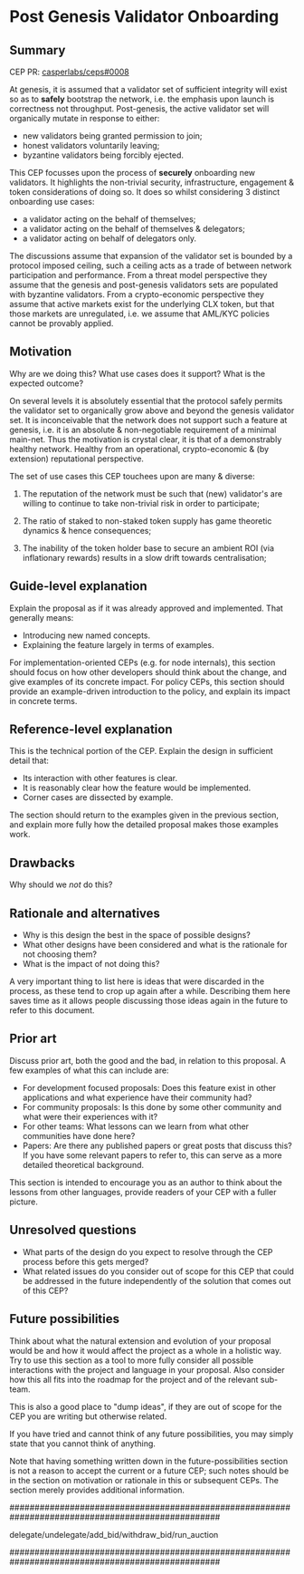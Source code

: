 # Post Genesis Validator Onboarding

## Summary

[summary]: #summary

CEP PR: [casperlabs/ceps#0008](https://github.com/casperlabs/ceps/pull/0008)

At genesis, it is assumed that a validator set of sufficient integrity will exist so as to **safely** bootstrap the network, i.e. the emphasis upon launch is correctness not throughput.  Post-genesis, the active validator set will organically mutate in response to either: 

- new validators being granted permission to join;
- honest validators voluntarily leaving;
- byzantine validators being forcibly ejected.  

This CEP focusses upon the process of **securely** onboarding new validators.  It highlights the non-trivial security, infrastructure, engagement & token considerations of doing so.  It does so whilst considering 3 distinct onboarding use cases: 

- a validator acting on the behalf of themselves;
- a validator acting on the behalf of themselves & delegators;
- a validator acting on behalf of delegators only.

The discussions assume that expansion of the validator set is bounded by a protocol imposed ceiling, such a ceiling acts as a trade of between network participation and performance.  From a threat model perspective they assume that the genesis and post-genesis validators sets are populated with byzantine validators.  From a crypto-economic perspective they assume that active markets exist for the underlying CLX token, but that those markets are unregulated, i.e. we assume that AML/KYC policies cannot be provably applied.

## Motivation

[motivation]: #motivation

Why are we doing this? What use cases does it support? What is the expected outcome?

On several levels it is absolutely essential that the protocol safely permits the validator set to organically grow above and beyond the genesis validator set.  It is inconceivable that the network does not support such a feature at genesis, i.e. it is an absolute & non-negotiable requirement of a minimal main-net.  Thus the motivation is crystal clear, it is that of a demonstrably healthy network.  Healthy from an operational, crypto-economic & (by extension) reputational perspective.  

The set of use cases this CEP touchees upon are many & diverse:

1.  The reputation of the network must be such that (new) validator's are willing to continue to take non-trivial risk in order to participate;

2.  The ratio of staked to non-staked token supply has game theoretic dynamics & hence consequences;  

3.  The inability of the token holder base to secure an ambient ROI (via inflationary rewards) results in a slow drift towards centralisation;

## Guide-level explanation

[guide-level-explanation]: #guide-level-explanation



Explain the proposal as if it was already approved and implemented. That generally means:

- Introducing new named concepts.
- Explaining the feature largely in terms of examples.

For implementation-oriented CEPs (e.g. for node internals), this section should focus on how other developers should think about the change, and give examples of its concrete impact. For policy CEPs, this section should provide an example-driven introduction to the policy, and explain its impact in concrete terms.

## Reference-level explanation

[reference-level-explanation]: #reference-level-explanation

This is the technical portion of the CEP. Explain the design in sufficient detail that:

- Its interaction with other features is clear.
- It is reasonably clear how the feature would be implemented.
- Corner cases are dissected by example.

The section should return to the examples given in the previous section, and explain more fully how the detailed proposal makes those examples work.

## Drawbacks

[drawbacks]: #drawbacks

Why should we *not* do this?

## Rationale and alternatives

[rationale-and-alternatives]: #rationale-and-alternatives

- Why is this design the best in the space of possible designs?
- What other designs have been considered and what is the rationale for not choosing them?
- What is the impact of not doing this?

A very important thing to list here is ideas that were discarded in the process, as these tend to crop up again after a while. Describing them here saves time as it allows people discussing those ideas again in the future to refer to this document.

## Prior art

[prior-art]: #prior-art

Discuss prior art, both the good and the bad, in relation to this proposal.
A few examples of what this can include are:

- For development focused proposals: Does this feature exist in other applications and what experience have their community had?
- For community proposals: Is this done by some other community and what were their experiences with it?
- For other teams: What lessons can we learn from what other communities have done here?
- Papers: Are there any published papers or great posts that discuss this? If you have some relevant papers to refer to, this can serve as a more detailed theoretical background.

This section is intended to encourage you as an author to think about the lessons from other languages, provide readers of your CEP with a fuller picture.

## Unresolved questions

[unresolved-questions]: #unresolved-questions

- What parts of the design do you expect to resolve through the CEP process before this gets merged?
- What related issues do you consider out of scope for this CEP that could be addressed in the future independently of the solution that comes out of this CEP?

## Future possibilities

[future-possibilities]: #future-possibilities

Think about what the natural extension and evolution of your proposal would be and how it would affect the project as a whole in a holistic way. Try to use this section as a tool to more fully consider all possible interactions with the project and language in your proposal. Also consider how this all fits into the roadmap for the project and of the relevant sub-team.

This is also a good place to "dump ideas", if they are out of scope for the CEP you are writing but otherwise related.

If you have tried and cannot think of any future possibilities, you may simply state that you cannot think of anything.

Note that having something written down in the future-possibilities section is not a reason to accept the current or a future CEP; such notes should be in the section on motivation or rationale in this or subsequent CEPs. The section merely provides additional information.





##################################################################################################

delegate/undelegate/add_bid/withdraw_bid/run_auction

##################################################################################################